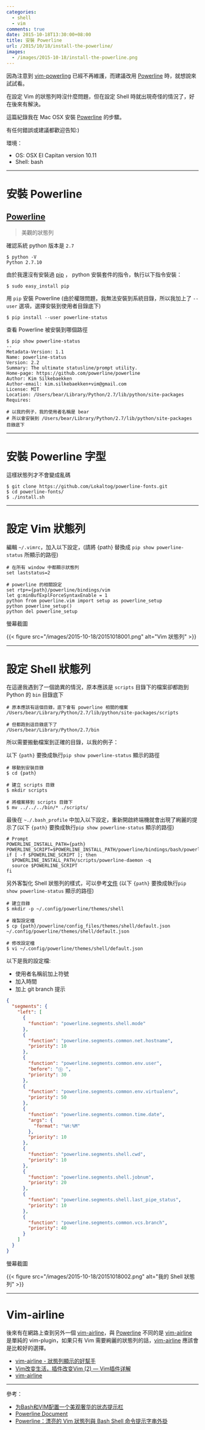 ```yaml
---
categories:
  - shell
  - vim
comments: true
date: 2015-10-18T13:30:00+08:00
title: 安裝 Powerline
url: /2015/10/18/install-the-powerline/
images:
  - /images/2015-10-18/install-the-powerline.png
---
```


因為注意到 [vim-powerling](https://github.com/Lokaltog/vim-powerline) 已經不再維護，而建議改用 [Powerline][powerline] 時，就想說來試試看。

在設定 Vim 的狀態列時沒什麼問題，但在設定 Shell 時就出現奇怪的情況了，好在後來有解決。

這篇紀錄我在 Mac OSX 安裝 [Powerline][powerline] 的步驟。

有任何錯誤或建議都歡迎告知:)

環境：
- OS: OSX EI Capitan version 10.11
- Shell: bash

<!--more-->

----

# 安裝 Powerline

## [Powerline][powerline]

> 美觀的狀態列

確認系統 python 版本是 `2.7`

```shell
$ python -V
Python 2.7.10
```

由於我還沒有安裝過 [pip](https://pypi.python.org/pypi/pip) ， python 安裝套件的指令，執行以下指令安裝：

```shell
$ sudo easy_install pip
```

用 `pip` 安裝 Powerline (由於權限問題，我無法安裝到系統目錄，所以我加上了 `--user` 選項，選擇安裝到使用者目錄底下)

```shell
$ pip install --user powerline-status
```

查看 Powerline 被安裝到哪個路徑

```shell
$ pip show powerline-status
--
Metadata-Version: 1.1
Name: powerline-status
Version: 2.2
Summary: The ultimate statusline/prompt utility.
Home-page: https://github.com/powerline/powerline
Author: Kim Silkebaekken
Author-email: kim.silkebaekken+vim@gmail.com
License: MIT
Location: /Users/bear/Library/Python/2.7/lib/python/site-packages
Requires:

# 以我的例子，我的使用者名稱是 bear
# 所以會安裝到 /Users/bear/Library/Python/2.7/lib/python/site-packages 目錄底下
```

----

# 安裝 Powerline 字型

這樣狀態列才不會變成亂碼

```shell
$ git clone https://github.com/Lokaltog/powerline-fonts.git
$ cd powerline-fonts/
$ ./install.sh
```

----

# 設定 Vim 狀態列

編輯 `~/.vimrc`，加入以下設定，(請將 {path} 替換成 `pip show powerline-status` 所顯示的路徑)

```
# 在所有 window 中都顯示狀態列
set laststatus=2

# powerline 的相關設定
set rtp+={path}/powerline/bindings/vim
let g:minBufExplForceSyntaxEnable = 1
python from powerline.vim import setup as powerline_setup
python powerline_setup()
python del powerline_setup
```

螢幕截圖

{{< figure src="/images/2015-10-18/20151018001.png" alt="Vim 狀態列" >}}

---

# 設定 Shell 狀態列

在這邊我遇到了一個詭異的情況，原本應該是 `scripts` 目錄下的檔案卻都跑到 Python 的 `bin` 目錄底下

```shell
# 原本應該有這個目錄，底下會有 powerline 相關的檔案
/Users/bear/Library/Python/2.7/lib/python/site-packages/scripts

# 但都跑到這目錄底下了
/Users/bear/Library/Python/2.7/bin
```

所以需要搬動檔案到正確的目錄，以我的例子：

以下 `{path}` 要換成執行`pip show powerline-status` 顯示的路徑

```shell
# 移動到安裝目錄
$ cd {path}

# 建立 scripts 目錄
$ mkdir scripts

# 將檔案移到 scripts 目錄下
$ mv ../../../bin/* ./scripts/
```

最後在 `~./.bash_profile` 中加入以下設定，重新開啟終端機就會出現了絢麗的提示了(以下 `{path}` 要換成執行`pip show powerline-status` 顯示的路徑)

```shell
# Prompt
POWERLINE_INSTALL_PATH={path}
POWERLINE_SCRIPT=$POWERLINE_INSTALL_PATH/powerline/bindings/bash/powerline.sh
if [ -f $POWERLINE_SCRIPT ]; then
  $POWERLINE_INSTALL_PATH/scripts/powerline-daemon -q
  source $POWERLINE_SCRIPT
fi
```

另外客製化 Shell 狀態列的樣式，可以參考[文件](http://powerline.readthedocs.org/en/latest/configuration.html)
(以下 `{path}` 要換成執行`pip show powerline-status` 顯示的路徑)

```shell
# 建立目錄
$ mkdir -p ~/.config/powerline/themes/shell

# 複製設定檔
$ cp {path}/powerline/config_files/themes/shell/default.json ~/.config/powerline/themes/shell/default.json

# 修改設定檔
$ vi ~/.config/powerline/themes/shell/default.json
```

以下是我的設定檔:

- 使用者名稱前加上符號
- 加入時間
- 加上 git branch 提示

```json
{
  "segments": {
    "left": [
      {
        "function": "powerline.segments.shell.mode"
      },
      {
        "function": "powerline.segments.common.net.hostname",
        "priority": 10
      },
      {
        "function": "powerline.segments.common.env.user",
        "before": "ⓑ ",
        "priority": 30
      },
      {
        "function": "powerline.segments.common.env.virtualenv",
        "priority": 50
      },
      {
        "function": "powerline.segments.common.time.date",
        "args": {
          "format": "%H:%M"
        },
        "priority": 10
      },
      {
        "function": "powerline.segments.shell.cwd",
        "priority": 10
      },
      {
        "function": "powerline.segments.shell.jobnum",
        "priority": 20
      },
      {
        "function": "powerline.segments.shell.last_pipe_status",
        "priority": 10
      },
      {
        "function": "powerline.segments.common.vcs.branch",
        "priority": 40
      }
    ]
  }
}
```

螢幕截圖

{{< figure src="/images/2015-10-18/20151018002.png" alt="我的 Shell 狀態列" >}}

----

# Vim-airline

後來有在網路上查到另外一個 [vim-airline][airline]，與 [Powerline][powerline] 不同的是 [vim-airline][airline] 是單純的 vim-plugin，如果只有 Vim 需要絢麗的狀態列的話，[vim-airline][airline] 應該會是比較好的選擇。

- [vim-airline - 狀態列顯示的好幫手](http://terrychen.logdown.com/posts/2014/10/18/vim-airline-status-bar-helper)
- [Vim改变生活，插件改变Vim (2) — Vim插件详解](http://fancyseeker.com/?p=592)
- [vim-airline](https://blog.othree.net/log/2013/07/04/vim-airline/)

----

參考：

- [为Bash和VIM配置一个美观奢华的状态提示栏](http://cenalulu.github.io/linux/mac-powerline/)
- [Powerline Document](https://powerline.readthedocs.org/en/latest/installation/osx.html#vim-installation)
- [Powerline：漂亮的 Vim 狀態列與 Bash Shell 命令提示字串外掛](http://blog.gtwang.org/linux/powerline-adds-powerful-statuslines-and-prompts-to-vim-and-bash/)

[powerline]: https://github.com/powerline/powerline
[airline]: https://github.com/bling/vim-airline